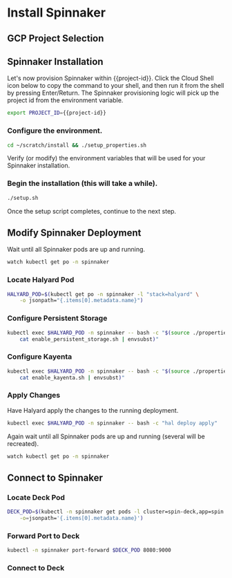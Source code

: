 # Install Spinnaker

## GCP Project Selection

<walkthrough-project-billing-setup>
</walkthrough-project-billing-setup>

## Spinnaker Installation

Let's now provision Spinnaker within {{project-id}}. Click the Cloud Shell icon below to copy the command to your shell, and then run it from the shell by pressing Enter/Return. The Spinnaker provisioning logic will pick up the project id from the environment variable.

```bash
export PROJECT_ID={{project-id}}
```

### Configure the environment.

```bash
cd ~/scratch/install && ./setup_properties.sh
```

Verify (or modify) the environment variables that will be used for your Spinnaker installation.

<walkthrough-editor-open-file
    filePath="scratch/install/properties"
    text="Open properties file">
</walkthrough-editor-open-file>

### Begin the installation (this will take a while).

```bash
./setup.sh
```

Once the setup script completes, continue to the next step.

## Modify Spinnaker Deployment

Wait until all Spinnaker pods are up and running.

```bash
watch kubectl get po -n spinnaker
```

### Locate Halyard Pod

```bash
HALYARD_POD=$(kubectl get po -n spinnaker -l "stack=halyard" \
    -o jsonpath="{.items[0].metadata.name}")
```

### Configure Persistent Storage

```bash
kubectl exec $HALYARD_POD -n spinnaker -- bash -c "$(source ./properties &&
    cat enable_persistent_storage.sh | envsubst)"
```

### Configure Kayenta

```bash
kubectl exec $HALYARD_POD -n spinnaker -- bash -c "$(source ./properties &&
    cat enable_kayenta.sh | envsubst)"
```

### Apply Changes

Have Halyard apply the changes to the running deployment.

```bash
kubectl exec $HALYARD_POD -n spinnaker -- bash -c "hal deploy apply"
```

Again wait until all Spinnaker pods are up and running (several will be recreated).

```bash
watch kubectl get po -n spinnaker
```

## Connect to Spinnaker

### Locate Deck Pod

```bash
DECK_POD=$(kubectl -n spinnaker get pods -l cluster=spin-deck,app=spin \
    -o=jsonpath='{.items[0].metadata.name}')
```

### Forward Port to Deck

```bash
kubectl -n spinnaker port-forward $DECK_POD 8080:9000
```

### Connect to Deck

<walkthrough-spotlight-pointer
    spotlightId="devshell-web-preview-button"
    text="Connect to Spinnaker via Web Preview on 8080">
</walkthrough-spotlight-pointer>
